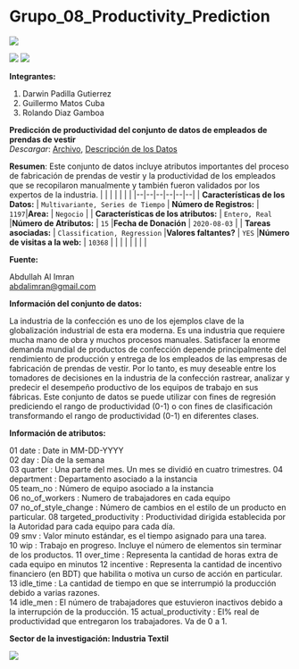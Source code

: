 # Grupo_08_Productivity_Prediction

![](https://pandora.pucp.edu.pe/pucp/c3/images/logo_pucp.gif)

![](https://img.shields.io/github/tag/pandao/editor.md.svg) ![](https://img.shields.io/github/release/pandao/editor.md.svg)

**Integrantes:**
1. Darwin Padilla Gutierrez
2. Guillermo Matos Cuba
3. Rolando Diaz Gamboa

**Predicción de productividad del conjunto de datos de empleados de prendas de vestir**  
_Descargar_: [Archivo](https://archive.ics.uci.edu/ml/machine-learning-databases/00597/), [Descripción de los Datos](https://archive.ics.uci.edu/ml/datasets/Productivity+Prediction+of+Garment+Employees#)

**Resumen**: Este conjunto de datos incluye atributos importantes del proceso de fabricación de prendas de vestir y la productividad de los empleados que se recopilaron manualmente y también fueron validados por los expertos de la industria.
|  |  |  | | |  |
|--|--|--|--|--|--|
| **Características de los Datos:** | `Multivariante, Series de Tiempo` | **Número de Registros:** | `1197`|**Area:** | `Negocio` |
| **Características de los atributos:** | `Entero, Real` |**Número de Atributos:** | `15` |**Fecha de Donación** | `2020-08-03` |
| **Tareas asociadas:**  | `Classification, Regression` |**Valores faltantes?** | `YES` |**Número de visitas a la web:** | `10368` |
|  |  |  | | |  |

  

**Fuente:**

Abdullah Al Imran  
abdalimran@gmail.com

  

**Información del conjunto de datos:**

La industria de la confección es uno de los ejemplos clave de la globalización industrial de esta era moderna. Es una industria que requiere mucha mano de obra y muchos procesos manuales. Satisfacer la enorme demanda mundial de productos de confección depende principalmente del rendimiento de producción y entrega de los empleados de las empresas de fabricación de prendas de vestir. Por lo tanto, es muy deseable entre los tomadores de decisiones en la industria de la confección rastrear, analizar y predecir el desempeño productivo de los equipos de trabajo en sus fábricas. Este conjunto de datos se puede utilizar con fines de regresión prediciendo el rango de productividad (0-1) o con fines de clasificación transformando el rango de productividad (0-1) en diferentes clases.

  

**Información de atributos:**

01 date : Date in MM-DD-YYYY  
02 day : Día de la semana  
03 quarter : Una parte del mes. Un mes se dividió en cuatro trimestres.
04 department : Departamento asociado a la instancia  
05 team\_no : Número de equipo asociado a la instancia  
06 no\_of\_workers : Numero de trabajadores en cada equipo  
07 no\_of\_style\_change : Número de cambios en el estilo de un producto en particular.
08 targeted\_productivity : Productividad dirigida establecida por la Autoridad para cada equipo para cada día.  
09 smv : Valor minuto estándar, es el tiempo asignado para una tarea.  
10 wip : Trabajo en progreso. Incluye el número de elementos sin terminar de los productos. 
11 over\_time : Representa la cantidad de horas extra de cada equipo en minutos
12 incentive : Representa la cantidad de incentivo financiero (en BDT) que habilita o motiva un curso de acción en particular.  
13 idle\_time : La cantidad de tiempo en que se interrumpió la producción debido a varias razones.  
14 idle\_men : El número de trabajadores que estuvieron inactivos debido a la interrupción de la producción.
15 actual\_productivity : El% real de productividad que entregaron los trabajadores. Va de 0 a 1.  

**Sector de la investigación: Industria Textil**

![](https://economiasustentable.com/wp-content/uploads/2020/06/textil-1000x562.jpg)
